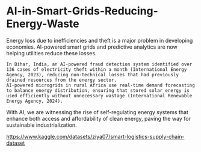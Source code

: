 # AI-in-Smart-Grids-Reducing-Energy-Waste

Energy loss due to inefficiencies and theft is a major problem in developing economies. AI-powered smart grids and predictive analytics are now helping utilities reduce these losses.

    In Bihar, India, an AI-powered fraud detection system identified over 136 cases of electricity theft within a month (International Energy Agency, 2023), reducing non-technical losses that had previously drained resources from the energy sector.
    AI-powered microgrids in rural Africa use real-time demand forecasting to balance energy distribution, ensuring that stored solar energy is used efficiently without unnecessary wastage (International Renewable Energy Agency, 2024).

With AI, we are witnessing the rise of self-regulating energy systems that enhance both access and affordability of clean energy, paving the way for sustainable industrialization.

https://www.kaggle.com/datasets/ziya07/smart-logistics-supply-chain-dataset

